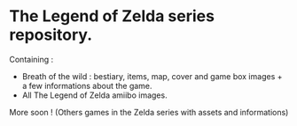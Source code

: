 # The Legend of Zelda series repository.

Containing :
- Breath of the wild : bestiary, items, map, cover and game box images + a few informations about the game.
- All The Legend of Zelda amiibo images.

More soon ! (Others games in the Zelda series with assets and informations)
